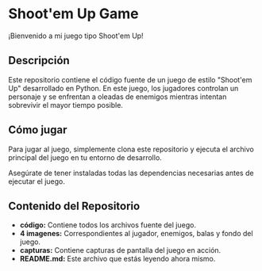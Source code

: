 # Shoot'em Up Game

¡Bienvenido a mi juego tipo Shoot'em Up!

## Descripción

Este repositorio contiene el código fuente de un juego de estilo "Shoot'em Up" desarrollado en Python. En este juego, los jugadores controlan un personaje y se enfrentan a oleadas de enemigos mientras intentan sobrevivir el mayor tiempo posible.

## Cómo jugar

Para jugar al juego, simplemente clona este repositorio y ejecuta el archivo principal del juego en tu entorno de desarrollo.

Asegúrate de tener instaladas todas las dependencias necesarias antes de ejecutar el juego.

## Contenido del Repositorio

- **código:** Contiene todos los archivos fuente del juego.
- **4 imagenes:** Correspondientes al jugador, enemigos, balas y fondo del juego.
- **capturas:** Contiene capturas de pantalla del juego en acción.
- **README.md:** Este archivo que estás leyendo ahora mismo.


